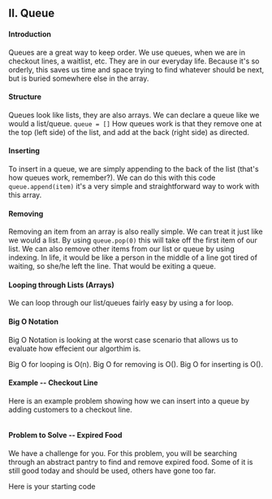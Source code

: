 ## II. Queue
#### Introduction
Queues are a great way to keep order. We use queues, when we are in checkout lines, a waitlist, etc. They are in our everyday life. Because it's so orderly, this saves us time and space trying to find whatever should be next, but is buried somewhere else in the array.
#### Structure
Queues look like lists, they are also arrays. We can declare a queue like we would a list/queue.
```queue = []```
How queues work is that they remove one at the top (left side) of the list, and add at the back (right side) as directed.
#### Inserting
To insert in a queue, we are simply appending to the back of the list (that's how queues work, remember?). We can do this with this code ```queue.append(item)``` it's a very simple and straightforward way to work with this array.
#### Removing
Removing an item from an array is also really simple. We can treat it just like we would a list. By using ```queue.pop(0)``` this will take off the first item of our list. We can also remove other items from our list or queue by using indexing. In life, it would be like a person in the middle of a line got tired of waiting, so she/he left the line. That would be exiting a queue.
#### Looping through Lists (Arrays)
We can loop through our list/queues fairly easy by using a for loop.
#### Big O Notation
Big O Notation is looking at the worst case scenario that allows us to evaluate how effecient our algorthim is.

Big O for looping is O(n). 
Big O for removing is O().
Big O for inserting is O().
#### Example -- Checkout Line
Here is an example problem showing how we can insert into a queue by adding customers to a checkout line.

```

```

#### Problem to Solve -- Expired Food
We have a challenge for you. For this problem, you will be searching through an abstract pantry to find and remove expired food. Some of it is still good today and should be used, others have gone too far.

Here is your starting code
```

```


